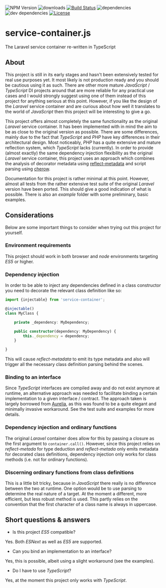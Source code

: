 ![NPM Version](https://img.shields.io/npm/v/service-container.js.svg?branch=master)
![downloads](https://img.shields.io/npm/dt/service-container.js.svg)
[![Build Status](https://travis-ci.org/michaeldzjap/service-container.js.svg?branch=master)](https://travis-ci.org/michaeldzjap/service-container.js)
![dependencies](https://img.shields.io/david/michaeldzjap/service-container.js.svg)
![dev dependencies](https://img.shields.io/david/dev/michaeldzjap/service-container.js.svg)
[![License](https://img.shields.io/npm/l/service-container.js.svg)](https://github.com/michaeldzjap/service-container.js/blob/master/LICENSE)

# service-container.js
The Laravel service container re-written in TypeScript

## About
This project is still in its early stages and hasn't been extensively tested for real use purposes yet. It most likely is not production ready and you should be cautious using it as such. There are other more mature _JavaScript_ / _TypeScript_ DI projects around that are more reliable for any practical use cases and I would strongly suggest using one of them instead of this project for anything serious at this point. However, if you like the design of the _Laravel_ service container and are curious about how well it translates to the world of _JavaScript_ then this project will be interesting to give a go.

This project offers almost completely the same functionality as the original _Laravel_ service container. It has been implemented with in mind the aim to be as close to the original version as possible. There are some differences, mainly due to the fact that _TypeScript_ and _PHP_ have key differences in their architectural design. Most noticeably, _PHP_ has a quite extensive and mature reflection system, which _TypeScript_ lacks (currently). In order to provide (almost exactly) the same dependency injection flexibility as the original _Laravel_ service container, this project uses an approach which combines the analysis of decorator metadata using [reflect-metadata](https://github.com/rbuckton/reflect-metadata) and script parsing using [cherow](https://github.com/cherow/cherow).

Documentation for this project is rather minimal at this point. However, almost all tests from the rather extensive test suite of the original _Laravel_ version have been ported. This should give a good indication of what is possible. There is also an _example_ folder with some preliminary, basic examples.

## Considerations
Below are some important things to consider when trying out this project for yourself.

### Environment requirements
This project should work in both browser and _node_ environments targeting _ES5_ or higher.

### Dependency injection
In order to be able to inject any dependencies defined in a class constructor you need to decorate the relevant class definition like so:

```ts
import {injectable} from 'service-container';

@injectable()
class MyClass {

    private _dependency: MyDependency;

    public constructor(dependency: MyDependency) {
        this._dependency = dependency;
    }

}
```

This will cause _reflect-metadata_ to emit its type metadata and also will trigger all the necessary class definition parsing behind the scenes.

### Binding to an interface
Since _TypeScript_ interfaces are compiled away and do not exist anymore at runtime, an alternative approach was needed to facilitate binding a certain implementation to a given interface / contract. The approach taken is largely borrowed from [Aurelia](https://aurelia.io), as this was found to be a quite elegant and minimally invasive workaround. See the test suite and examples for more details.

### Dependency injection and ordinary functions
The original _Laravel_ container does allow for this by passing a closure as the first argument to `container.call()`. However, since this project relies on _reflect-metada_ for type deduction and _reflect-metada_ only emits metadata for decorated class definitions, dependency injection only works for class methods (i.e. not for ordinary functions).

### Discerning ordinary functions from class definitions
This is a little bit tricky, because in _JavaScript_ there really is no difference between the two at runtime. One option would be to use parsing to determine the real nature of a target. At the moment a different, more efficient, but less robust method is used. This partly relies on the convention that the first character of a class name is always in uppercase.

## Short questions & answers
- Is this project _ES5_ compatible?

Yes. Both _ESNext_ as well as _ES5_ are supported.

- Can you bind an implementation to an interface?

Yes, this is possible, albeit using a slight workaround (see the examples).

- Do I have to use _TypeScript_?

Yes, at the moment this project only works with _TypeScript_.
